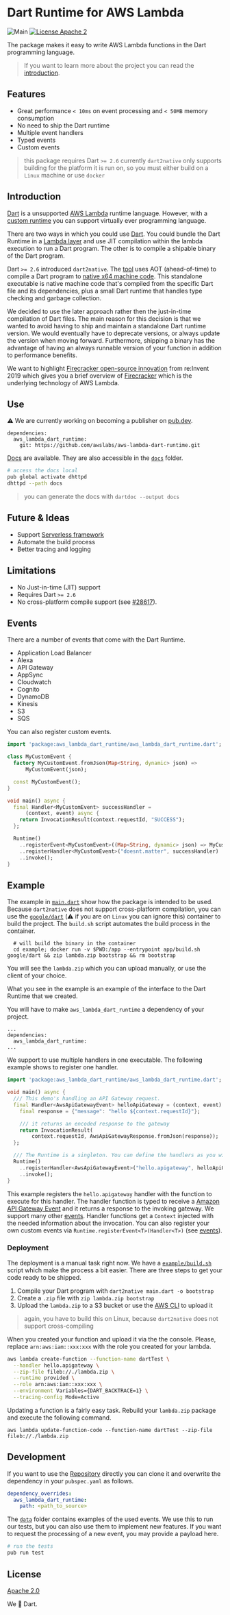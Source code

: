 # Dart Runtime for AWS Lambda

![Main](https://github.com/awslabs/aws-lambda-dart-runtime/workflows/Main/badge.svg?branch=master)
[![License Apache 2](https://img.shields.io/badge/License-Apache2-blue.svg)](https://www.apache.org/licenses/LICENSE-2.0)

The package makes it easy to write AWS Lambda functions in the Dart programming language.

> If you want to learn more about the project you can read the [introduction](https://aws.amazon.com/de/blogs/opensource/introducing-a-dart-runtime-for-aws-lambda/).

## Features

- Great performance `< 10ms` on event processing and `< 50MB` memory consumption
- No need to ship the Dart runtime
- Multiple event handlers
- Typed events
- Custom events

> this package requires Dart `>= 2.6`
> currently `dart2native` only supports building for the platform it is run on, so you must either build on a `Linux` machine or use `docker`

## Introduction

[Dart](https://dart.dev/) is a unsupported [AWS Lambda](https://aws.amazon.com/lambda/) runtime language. However, with a [custom runtime](https://docs.aws.amazon.com/lambda/latest/dg/runtimes-custom.html) you can support virtually ever programming language.

There are two ways in which you could use [Dart](https://dart.dev/). You could bundle the Dart Runtime in a [Lambda layer](https://docs.aws.amazon.com/lambda/latest/dg/configuration-layers.html) and use JIT compilation within the lambda execution to run a Dart program. The other is to compile a shipable binary of the Dart program.

Dart `>= 2.6` introduced `dart2native`. The [tool](https://dart.dev/tools/dart2native) uses AOT (ahead-of-time) to compile a Dart program to [native x64 machine code](https://dart.dev/platforms). This standalone executable is native machine code that's compiled from the specific Dart file and its dependencies, plus a small Dart runtime that handles type checking and garbage collection.

We decided to use the later approach rather then the just-in-time compilation of Dart files. The main reason for this decision is that we wanted to avoid having to ship and maintain a standalone Dart runtime version. We would eventually have to deprecate versions, or always update the version when moving forward. Furthermore, shipping a binary has the advantage of having an always runnable version of your function in addition to performance benefits.

We want to highlight [Firecracker open-source innovation](https://www.youtube.com/watch?v=yDplzXEdBTI) from re:Invent 2019 which gives you a brief overview of [Firecracker](https://firecracker-microvm.github.io/) which is the underlying technology of AWS Lambda.

## Use

:warning: We are currently working on becoming a publisher on [pub.dev](https://pub.dev).

```
dependencies:
  aws_lambda_dart_runtime:
    git: https://github.com/awslabs/aws-lambda-dart-runtime.git
```

[Docs](https://awslabs.github.io/aws-lambda-dart-runtime/) are available. They are also accessible in the [`docs`](https://github.com/awslabs/aws-lambda-dart-runtime/blob/docs) folder.

```bash
# access the docs local
pub global activate dhttpd
dhttpd --path docs
```

> you can generate the docs with `dartdoc --output docs`

## Future & Ideas

- Support [Serverless framework](https://serverless.com/framework/)
- Automate the build process
- Better tracing and logging

## Limitations

- No Just-in-time (JIT) support
- Requires Dart `>= 2.6`
- No cross-platform compile support (see [#28617](https://github.com/dart-lang/sdk/issues/28617)).

## Events

There are a number of events that come with the Dart Runtime.

- Application Load Balancer
- Alexa
- API Gateway
- AppSync
- Cloudwatch
- Cognito
- DynamoDB
- Kinesis
- S3
- SQS

You can also register custom events.

```dart
import 'package:aws_lambda_dart_runtime/aws_lambda_dart_runtime.dart';

class MyCustomEvent {
  factory MyCustomEvent.fromJson(Map<String, dynamic> json) =>
      MyCustomEvent(json);

  const MyCustomEvent();
}

void main() async {
  final Handler<MyCustomEvent> successHandler =
      (context, event) async {
    return InvocationResult(context.requestId, "SUCCESS");
  };

  Runtime()
    ..registerEvent<MyCustomEvent>((Map<String, dynamic> json) => MyCustomEvent.from(json))
    ..registerHandler<MyCustomEvent>("doesnt.matter", successHandler)
    ..invoke();
}
```

## Example

The example in [`main.dart`](https://github.com/awslabs/aws-lambda-dart-runtime/blob/master/example/lib/main.dart) show how the package is intended to be used. Because `dart2native` does not support cross-platform compilation, you can use the [`google/dart`](https://hub.docker.com/r/google/dart/) (:warning: if you are on `Linux` you can ignore this) container to build the project. The `build.sh` script automates the build process in the container.

```
  # will build the binary in the container
  cd example; docker run -v $PWD:/app --entrypoint app/build.sh google/dart && zip lambda.zip bootstrap && rm bootstrap
```

You will see the `lambda.zip` which you can upload manually, or use the client of your choice.

What you see in the example is an example of the interface to the Dart Runtime that we created.

You will have to make `aws_lambda_dart_runtime` a dependency of your project.

```
...
dependencies:
  aws_lambda_dart_runtime:
...
```

We support to use multiple handlers in one executable. The following example shows to register one handler.

```dart
import 'package:aws_lambda_dart_runtime/aws_lambda_dart_runtime.dart';

void main() async {
  /// This demo's handling an API Gateway request.
  final Handler<AwsApiGatewayEvent> helloApiGateway = (context, event) async {
    final response = {"message": "hello ${context.requestId}"};

    /// it returns an encoded response to the gateway
    return InvocationResult(
        context.requestId, AwsApiGatewayResponse.fromJson(response));
  };

  /// The Runtime is a singleton. You can define the handlers as you wish.
  Runtime()
    ..registerHandler<AwsApiGatewayEvent>("hello.apigateway", helloApiGateway)
    ..invoke();
}
```

This example registers the `hello.apigateway` handler with the function to execute for this handler. The handler function is typed to receive a [Amazon API Gateway Event](https://aws.amazon.com/api-gateway) and it returns a response to the invoking gateway. We support many other [events](#events). Handler functions get a `Context` injected with the needed information about the invocation. You can also register your own custom events via `Runtime.registerEvent<T>(Handler<T>)` (see [events](#events)).

### Deployment

The deployment is a manual task right now. We have a [`example/build.sh`](https://github.com/awslabs/aws-lambda-dart-runtime/blob/master/example/build.sh) script which make the process a bit easier. There are three steps to get your code ready to be shipped.

1. Compile your Dart program with `dart2native main.dart -o bootstrap`
2. Create a `.zip` file with `zip lambda.zip bootstrap`
3. Upload the `lambda.zip` to a S3 bucket or use the [AWS CLI](https://aws.amazon.com/cli) to upload it

> again, you have to build this on Linux, because `dart2native` does not support cross-compiling

When you created your function and upload it via the the console. Please, replace `arn:aws:iam::xxx:xxx` with the role you created for your lambda.

```bash
aws lambda create-function --function-name dartTest \
  --handler hello.apigateway \
  --zip-file fileb://./lambda.zip \
  --runtime provided \
  --role arn:aws:iam::xxx:xxx \
  --environment Variables={DART_BACKTRACE=1} \
  --tracing-config Mode=Active
```

Updating a function is a fairly easy task. Rebuild your `lambda.zip` package and execute the following command.

```
aws lambda update-function-code --function-name dartTest --zip-file fileb://./lambda.zip

```

## Development

If you want to use the [Repository](https://github.com/awslabs/aws-lambda-dart-runtime.git) directly you can clone it and overwrite the dependency in your `pubspec.yaml` as follows.

```yaml
dependency_overrides:
  aws_lambda_dart_runtime:
    path: <path_to_source>
```

The [`data`](https://github.com/aws-lambda-dart-runtime/data) folder contains examples of the used events. We use this to run our tests, but you can also use them to implement new features. If you want to request the processing of a new event, you may provide a payload here.

```bash
# run the tests
pub run test
```

## License

[Apache 2.0](/LICENSE)

We :blue_heart: Dart.
